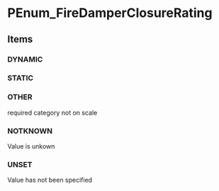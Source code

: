 # PEnum_FireDamperClosureRating

## Items

### DYNAMIC


### STATIC


### OTHER
required category not on scale

### NOTKNOWN
Value is unkown

### UNSET
Value has not been specified
